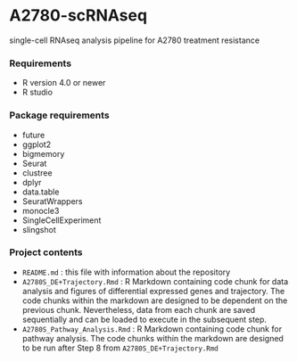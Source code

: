 # A2780-scRNAseq
single-cell RNAseq analysis pipeline for A2780 treatment resistance

### Requirements 
 - R version 4.0 or newer
 - R studio
 
### Package requirements 
 - future
 - ggplot2
 - bigmemory
 - Seurat
 - clustree
 - dplyr
 - data.table
 - SeuratWrappers
 - monocle3
 - SingleCellExperiment
 - slingshot
 
### Project contents
 - `README.md` : this file with information about the repository 
 - `A2780S_DE+Trajectory.Rmd` : R Markdown containing code chunk for data analysis and figures of differential expressed genes and trajectory. The code chunks within the markdown are designed to be dependent on the previous chunk. Nevertheless, data from each chunk are saved sequentially and can be loaded to execute in the subsequent step.
 - `A2780S_Pathway_Analysis.Rmd` : R Markdown containing code chunk for pathway analysis. The code chunks within the markdown are designed to be run after Step 8 from `A2780S_DE+Trajectory.Rmd`
 
 